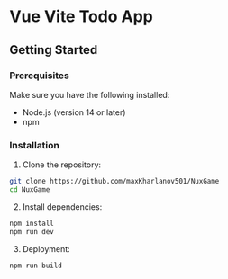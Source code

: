 # Vue Vite Todo App

## Getting Started

### Prerequisites

Make sure you have the following installed:

- Node.js (version 14 or later)
- npm

### Installation

1. Clone the repository:

  ```bash
  git clone https://github.com/maxKharlanov501/NuxGame
  cd NuxGame
  ```
  

2. Install dependencies:

  ```bash
  npm install
  npm run dev
  ```


3. Deployment:

  ```bash
  npm run build
  ```